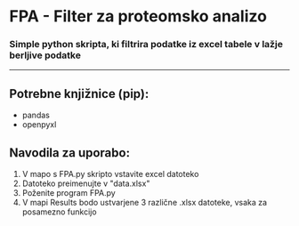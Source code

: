 # FPA - Filter za proteomsko analizo

### Simple python skripta, ki filtrira podatke iz excel tabele v lažje berljive podatke

---
## Potrebne knjižnice (pip):
- pandas
- openpyxl

## Navodila za uporabo:
1. V mapo s FPA.py skripto vstavite excel datoteko
2. Datoteko preimenujte v "data.xlsx"
3. Poženite program FPA.py
4. V mapi Results bodo ustvarjene 3 različne .xlsx datoteke, vsaka za posamezno funkcijo
